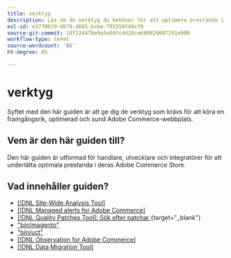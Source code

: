 ```yaml
---
title: verktyg
description: Läs om de verktyg du behöver för att optimera prestanda i Adobe Commerce Store. Upptäck hur du kan använda analysverktyg, korrigeringsfiler och verktyg för bättre hantering av webbplatser.
exl-id: e2770019-d879-4685-bcbe-791550f49cf0
source-git-commit: 10f324478e9a5e80fc4d28ce680929687291e990
workflow-type: tm+mt
source-wordcount: '85'
ht-degree: 0%

---
```


# verktyg

Syftet med den här guiden är att ge dig de verktyg som krävs för att köra en framgångsrik, optimerad och sund Adobe Commerce-webbplats.

## Vem är den här guiden till?

Den här guiden är utformad för handlare, utvecklare och integratörer för att underlätta optimala prestanda i deras Adobe Commerce Store.

## Vad innehåller guiden?

* [[!DNL Site-Wide Analysis Tool]](../tools/site-wide-analysis-tool/intro.md)
* [[!DNL Managed alerts for Adobe Commerce]](../tools/managed-alerts-for-adobe-commerce/managed-alerts-for-magento-commerce.md)
* [[!DNL Quality Patches Tool]: Sök efter patchar &#x200B;](https://experienceleague.adobe.com/tools/commerce-quality-patches/index.html){target="_blank"}
* [&quot;bin/magento&quot;](reference/commerce-on-premises.md)
* [&quot;bin/uct&quot;](reference/commerce-on-premises.md)
* [[!DNL Observation for Adobe Commerce]](../tools/observation-for-adobe-commerce/intro.md)
* [[!DNL Data Migration Tool]](data-migration-tool/how-migration-works.md)
